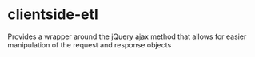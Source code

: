 # clientside-etl
Provides a wrapper around the jQuery ajax method that allows for easier manipulation of the request and response objects
